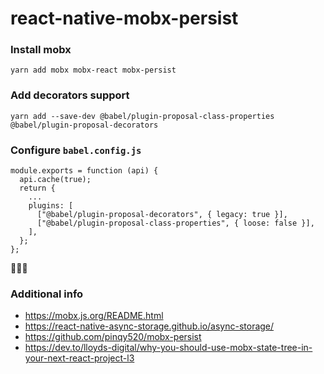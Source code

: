 # react-native-mobx-persist

### Install mobx

```
yarn add mobx mobx-react mobx-persist
```

### Add decorators support

```
yarn add --save-dev @babel/plugin-proposal-class-properties @babel/plugin-proposal-decorators
```

### Configure `babel.config.js`

```
module.exports = function (api) {
  api.cache(true);
  return {
    ...
    plugins: [
      ["@babel/plugin-proposal-decorators", { legacy: true }],
      ["@babel/plugin-proposal-class-properties", { loose: false }],
    ],
  };
};
```

🚀🚀🚀

### Additional info

- https://mobx.js.org/README.html
- https://react-native-async-storage.github.io/async-storage/
- https://github.com/pinqy520/mobx-persist
- https://dev.to/lloyds-digital/why-you-should-use-mobx-state-tree-in-your-next-react-project-l3

